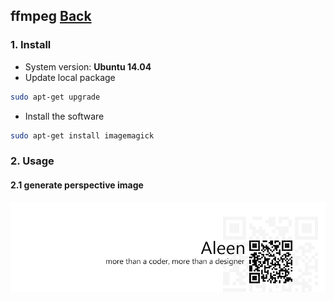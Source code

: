 ## ffmpeg	[Back](./../summary.md)

### 1. Install

- System version: **Ubuntu 14.04**
- Update local package

```sh
sudo apt-get upgrade
```

- Install the software

```sh
sudo apt-get install imagemagick
```

### 2. Usage

#### 2.1 generate perspective image



<a href="http://aleen42.github.io/" target="_blank" ><img src="./../../pic/tail.gif"></a>
